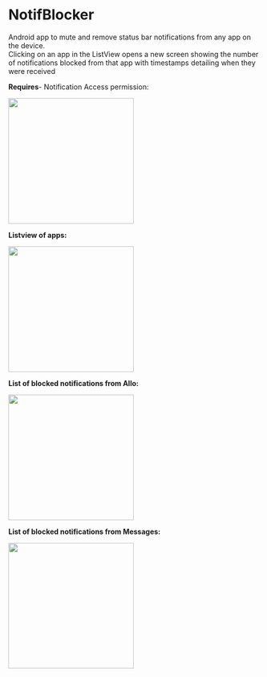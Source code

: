 # NotifBlocker

Android app to mute and remove status bar notifications from any app on the device. <br/>
Clicking on an app in the ListView opens a new screen showing the number of notifications blocked from that app with timestamps detailing when they were received

<b> Requires</b>- Notification Access permission:

<img src="https://cloud.githubusercontent.com/assets/13829952/26602109/039c99e8-45a0-11e7-9e32-50af7ca9a666.png" width="250">

<b> Listview of apps: </b>

<img src="https://cloud.githubusercontent.com/assets/13829952/26601924/69dcb8ba-459f-11e7-85d8-23b087b0135d.png" width="250">

<b> List of blocked notifications from Allo: </b>

<img src="https://cloud.githubusercontent.com/assets/13829952/26602114/0886465c-45a0-11e7-8148-6efc4ee0314e.png" width="250">

<b> List of blocked notifications from Messages: </b>

<img src="https://cloud.githubusercontent.com/assets/13829952/26602195/4e9e0c9c-45a0-11e7-9564-f6622630be3d.png" width="250">
